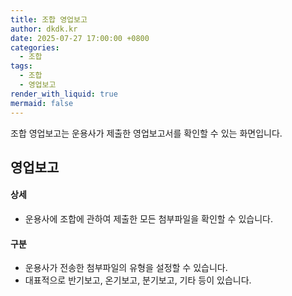 ```yaml
---
title: 조합 영업보고
author: dkdk.kr
date: 2025-07-27 17:00:00 +0800
categories:
  - 조합
tags:
  - 조합
  - 영업보고
render_with_liquid: true
mermaid: false
---
```

조합 영업보고는 운용사가 제출한 영업보고서를 확인할 수 있는 화면입니다.  


## 영업보고
#### 상세
 - 운용사에 조합에 관하여 제출한 모든 첨부파일을 확인할 수 있습니다. 
#### 구분
- 운용사가 전송한 첨부파일의 유형을 설정할 수 있습니다.
- 대표적으로 반기보고, 온기보고, 분기보고, 기타 등이 있습니다. 